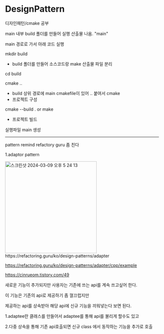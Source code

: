 # DesignPattern
디자인패턴/cmake 공부


main 내부 build 폴더를 만들어 실행 산출물 나옴. "main"

main 경로로 가서 아래 코드 실행

mkdir build
- build 폴더를 만들어 소스코드랑 make 산출물 파일 분리

cd build


cmake ..
- build 상위 경로에 main cmakefile이 있어 .. 붙여서 cmake
- 프로젝트 구성

cmake --build . or make
- 프로젝트 빌드

실행파일 main 생성

-----------------------------
pattern remind
refactory guru 좀 친다

1.adaptor pattern


<img width="300" alt="스크린샷 2024-03-09 오후 5 24 13" src="https://github.com/HHow/DesignPattern/assets/31755455/d8632c06-b653-4051-8b7f-696803427c61">
https://refactoring.guru/ko/design-patterns/adapter


https://refactoring.guru/ko/design-patterns/adapter/cpp/example


https://cinrueom.tistory.com/49

새로운 기능이 추가되지만 사용자는 기존에 쓰는 api를 계속 쓰고싶어 한다.

이 기능은 기존의 api로 제공하기 좀 껄끄럽지만

제공하는 api를 상속받아 해당 api에 신규 기능을 끼워넣는다 보면 된다.

1.adaptee란 클래스를 만들어서 adaptee를 통해 api를 불리게 할수도 있고

2.다중 상속을 통해 기존 api호출되면 신규 class 에서 동작하는 기능을 추가로 호출


